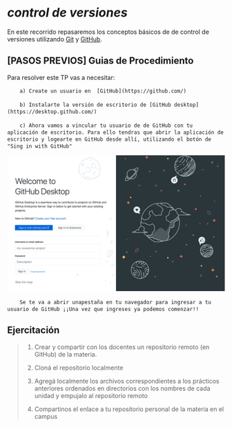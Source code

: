 # *control de versiones*
En este recorrido repasaremos los conceptos básicos de de control de versiones utilizando [Git](https://git-scm.com/downloads) y [GitHub](https://github.com/). 


## [PASOS PREVIOS] Guias de Procedimiento 
Para resolver este TP vas a necesitar: 

        a) Create un usuario en  [GitHub](https://github.com/)

        b) Instalarte la versión de escritorio de [GitHub desktop](https://desktop.github.com/)

        c) Ahora vamos a vincular tu usuario de de GitHub con tu aplicación de escritorio. Para ello tendras que abrir la aplicación de escritorio y logearte en GitHub desde allí, utilizando el botón de "Sing in with GitHub"

![log-in](https://raw.githubusercontent.com/AJVelezRueda/Fundamentos_de_informatica/master/Control_de_versiones/desk_log.png)

        Se te va a abrir unapestaña en tu navegador para ingresar a tu usuario de GitHub ¡¡Una vez que ingreses ya podemos comenzar!!


## Ejercitación

> 1) Crear y compartir con los docentes un repositorio remoto (en GitHub) de la materia.
>
> 2) Cloná el repositorio localmente
> 
> 3) Agregá localmente los archivos correspondientes a los prácticos anteriores ordenados en directorios con los nombres de cada unidad y empujalo al repositorio remoto
>
>4) Compartinos el enlace a tu repositorio personal de la materia en el campus
>